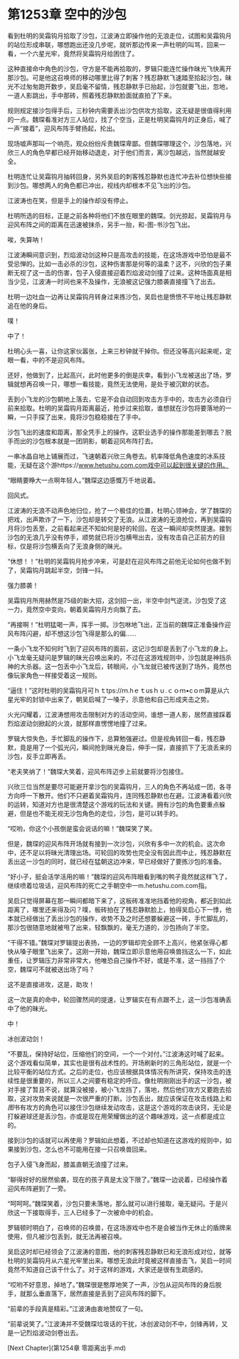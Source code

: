 # 第1253章 空中的沙包

看到杜明的吴霜钩月拾取了沙包，江波涛立即操作他的无浪走位，试图和吴霜钩月的站位形成串联，哪想跑出还没几步呢，就听那边传来一声杜明的叫骂，回来一看，一个六星光牢，竟然将吴霜钩月给困住了。

这种直接命中角色的沙包，守方是不能再拾取的，罗辑只能连忙操作昧光飞快离开那沙包。可是他这召唤师的移动哪里比得了刺客？残忍静默飞速踏至拾起沙包，昧光不过匆匆跑开数步，吴启毫不留情，残忍静默手已抬起，沙包就要飞出，忽地，一道人影跳出，手中那砖，照着残忍静默脸面就直拍了下来。

规则规定接沙包得手后，三秒钟内需要丢出沙包供攻方拾取，这无疑是很值得利用的一点。魏琛看准对方三人站位，找了个空当，正是杜明吴霜钩月的正身后，喊了一声“接着”，迎风布阵手臂扬起，抡出。

现场嘘声那叫一个响亮，观众纷纷斥责魏琛卑鄙。但魏琛哪理这个，沙包落地，兴欣三人的角色早都已经开始移动退走，对于他们而言，离沙包越远，当然就越安全。

杜明连忙让吴霜钩月抽转回身，另外吴启的刺客残忍静默也连忙冲去补位想快些接到沙包。哪想两人的角色都已冲出，视线内却根本不见飞出的沙包。

江波涛也在笑，但是手上的操作却没有停止。

杜明所选的目标，正是之前各种将他们不放在眼里的魏琛。剑光掠起，吴霜钩月与迎风布阵之间的距离在迅速被抹杀，另手一抬，和-图-书沙包飞出。

唉，失算呐！

江波涛瞬间意识到，烈焰波动剑这种只是高攻击的技能，在这场游戏中恐怕是最不受忌惮的。比如一击必杀的沙包，这种伤害那是何等的温柔？这不，兴欣的包子果断无视了这一击的伤害，包子入侵直接迎着烈焰波动剑撞了过来。这种场面真是相当少见，江波涛一时间也来不及操作，无浪被这记强力膝袭直接撞飞了出去。

杜明一边吐血一边再让吴霜钩月转身过来拣沙包，吴启也是愤愤不平地让残忍静默追在他的身后。

噗！

中了！

杜明心头一喜，让你这家伙嚣张，上来三秒钟就干掉你。但还没等高兴起来呢，定眼一看，中的不是迎风布阵。

还好，他做到了，比起高兴，此时他更多的倒是庆幸。看到小飞龙被送出了场，罗辑就想再召唤一只，哪想一看技能，竟然无法使用，是处于被沉默的状态。

丢到小飞龙的沙包朝地上落去，它是不会自动回到攻击方手中的，攻击方必须自行前来拾取。杜明的吴霜钩月距离最近，抢步过来拾取，谁想就在沙包将要落地的一瞬，一只手探了出来，竟将沙包稳稳接在了手中。

沙包飞出的速度和距离，那全凭手上的操作。这职业选手的操作那能差到哪去？脱手而出的沙包根本就是一团阴影，朝着迎风布阵打去。

一串冰晶自地上铺展而过，飞速朝着兴欣三角卷去。机率降低角色速度的冰系技能，无疑在这个游https://www.hetushu.com.com戏中可以起到很关键的作用。

“眼睛要睁大一点啊年轻人。”魏琛这边感慨万千地说着。

回风式。

江波涛的无浪不动声色地归位，抢了一个极佳的位置，杜明心领神会，学了魏琛的把戏，出声欺诈了一下，沙包却是转交了无浪。从江波涛的无浪抢位，再到吴霜钩月将沙包丢至，之前看起来还不知如何是好的轮回，在这一瞬间却突然提速。接到沙包的无浪几乎没有停手，顺势就已将沙包横甩出去，没有攻击自己正前方的目标，仅是将沙包横丢向了无浪身侧的昧光。

“休想！！”杜明的吴霜钩月抢步冲来，可是赶在迎风布阵之前他无论如何也做不到了，吴霜钩月跳起半空，剑锋一抖。

强力膝袭！

吴霜钩月所用赫然是75级的新大招，这剑招一出，半空中剑气逆流，沙包受了这一力，竟然空中变向，朝着吴霜钩月方向飘了去。

“再接啊！”杜明猛喝一声，挥手一掷。沙包咻地飞出，正当前的魏琛正准备操作迎风布阵闪避，却不想这沙包飞得是那么的偏……

一条小飞龙不知何时飞到了迎风布阵的面前，这记沙包却是丢到了小飞龙的身上。小飞龙毫无疑问是罗辑的昧光召唤出来的，不过在这游戏规则中，沙包就是神挡杀神的大杀器。这一包丢中小飞龙后，转眼间，小飞龙就已被传送到了场外，竟然也像玩家角色一样接受着这一规则。

“逼住！”这时杜明的吴霜钩月可ｈｔtps://ｍ.hｅｔusｈｕ.ｃｏｍ•cｏm算是从六星光牢的封锁中出来了，朝吴启喊了一嗓子，示意他和自己形成夹击之势。

火光闪耀着，江波涛想用攻击限制对方的活动空间，谁想一道人影，居然直接踩着烈焰波动剑掀起的火浪，就那样直愣愣地撞了过来。

罗辑大惊失色，手忙脚乱的操作下，总算勉强避过。但是视角转回一看，残忍静默，竟是用了一个弧光闪，瞬间抢到昧光身后，伸手一探，直接抓下了无浪丢来的沙包，反手立即再丢。

“老夫笑纳了！”魏琛大笑着，迎风布阵迈步上前就要将沙包接住。

兴欣三位当然是要尽可能避开拿沙包的吴霜钩月，三人的角色不再站成一团，各寻方向呼一下散开。他们不只避着吴霜钩月，连同残忍静默也在避。江波涛看着兴欣的运转，知道对方也是很清楚这个游戏的玩法和关键。拥有沙包的角色要重点躲避，但是也不能无视无沙包角色的走位，沙包，是可以转手的。

“哎哟，你这个小孩倒是蛮会说话的嘛！”魏琛笑了笑。

但是，魏琛的迎风布阵开场就有接到一次沙包，兴欣有多中一次的机会。这次命中，还不足以将昧光清理出场。可轮回的攻势也完全没有因此而中止，残忍静默在丢出这一沙包的同时，就已经在猛朝这边冲来，早已经做好了要拣沙包的准备。

“好小子，挺会活学活用的嘛！”魏琛的迎风布阵眼看到嘴的鸭子竟然就这样飞了，继续喷着垃圾话，迎风布阵的死亡之手朝空中一m.hetushu.com.com指。

吴启只觉得屏幕在那一瞬间都暗下来了，这板砖准准地挡着他的视角，都近到如此距离了，哪里还来得及闪？噗，板砖拍在了残忍静默脸上，拍得吴启心下一悸，他本就已经做出了丢出沙包的操作，收势不及之时还想要躲避这一砖，手忙脚乱的，那沙包很随意地就被甩了出来，轻飘飘的，毫无力道的，沙包扬向了半空。

“干得不错。”魏琛对罗辑提出表扬，一边的罗辑却完全顾不上高兴，他紧张得心都快从嗓子眼里飞出来了。这刚一开始，魏琛立即示意他用召唤兽挡这么一下，如此重任，让罗辑压力非常非常大，他唯恐自己操作不好，或是不准，这一挡挡了个空，魏琛可不就被送出场了吗？

这不是直接进攻，这是，助攻！

这一次是真的命中，轮回骤然间的提速，让罗辑实在有点跟不上，这一沙包准确丢中了他的昧光。

中！

冰创波动剑！

“不要乱，保持好站位，压缩他们的空间，一个一个对付。”江波涛这时喊了起来。这个游戏看似简单，其实也是很有战术性的。开场刷新时的三角形站位，就是一个比较平衡的站位方式。之后的走位，也应该根据具体情况有所讲究，保持攻击的连续性是很重要的，所以三人之间要有稳定的呼应。像杜明刚刚出手的这一沙包，被对手接了暂且不说，就算没被接，被小飞龙挡了，落地，然后他们攻方又要跑去拾取，这对攻势来说就是一次很严重的打断。沙包丢出，就应该保证在攻击线路上和*图*书有攻方的角色可以接住沙包继续发动攻击，这是这个游戏的攻击诀窍，无论是打躲避球还是丢沙包，亦或是现在用荣耀做出的这个趣味游戏，这一点都是成立的。

接到沙包的话就可以再使用？罗辑如此想着，不过却也知道在这游戏的规则中，如果接到沙包，怎么也不可能用在接一只召唤兽回来。

包子入侵飞身而起，膝盖直朝无浪撞了过来。

“聊得好好的居然偷袭，现在的孩子真是太没下限了。”魏琛一边说着，已经操作着迎风布阵避到了一旁。

“呵呵呵。”魏琛笑着，沙包只要未落地，那么就可以进行接取，毫无疑问。于是兴欣这一下接取得手，三人已经多了一次被命中的机会。

罗辑顿时明白了，召唤师的召唤兽，在这场游戏中也不是会被当作无休止的盾牌来使用，但凡被沙包丢到，就无法再被召唤。

吴启这时却已经领会了江波涛的意图，他的刺客残忍静默已和无浪形成对位，就等杜明的吴霜钩月从六星光牢里出来。哪想无浪此时竟被这样直接击飞，吴启一时间竟然不知道自己该干什么了。对于这样的游戏，大家还是很有生疏感的。

“哎哟不好意思，掉地了。”魏琛很是憨厚地笑了一声，沙包从迎风布阵的身后脱手，就那么垂直落下，居然直接是丢到了迎风布阵的脚下。

“前辈的手段真是精彩。”江波涛由衷地赞叹了一句。

“前辈说笑了。”江波涛并不受魏琛垃圾话的干扰，冰创波动剑不中，剑锋再转，又是一记烈焰波动剑卷出去。



[Next Chapter](第1254章 零距离出手.md)